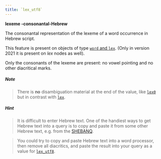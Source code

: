 ```yaml
---
title: `lex_utf8`
---
```


**lexeme -consonantal-Hebrew**


The consonantal representation of the lexeme of a word occurrence in Hebrew script.

This feature is present on objects of type
[`word` and `lex`](otype.md).
(Only in version 2021 it is present on *lex* nodes as well).

Only the consonants of the lexeme are present: no vowel pointing and no other diacritical marks.

##### Note
> There is **no** disambiguation material at the end of the value, like [`lex0`](lex0.md) but in contrast with [`lex`](lex.md).

##### Hint
> It is difficult to enter Hebrew text. One of the handiest ways to get Hebrew text into a query is to copy and paste it
from some other Hebrew text, e.g. from the [SHEBANQ]({{shebanq}}).

> You could try to copy and paste Hebrew text into a word processor, then remove all diacritics, and paste the result into
your query as a value for [`lex_utf8`](lex_utf8.md).


